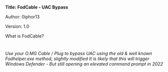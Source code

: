 **Title: FodCable - UAC Bypass**

Author: 0iphor13

Version: 1.0

What is FodCable?
#
*Use your O.MG Cable / Plug to bypass UAC using the old & well known Fodhelper.exe method, slightly modified*
*It is likely that this will trigger Windows Defender - But still opening an elevated command prompt in 2022*
#
